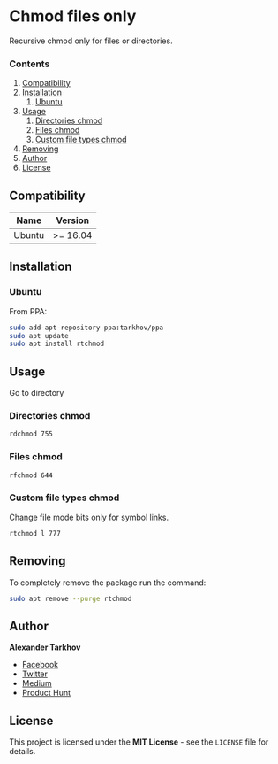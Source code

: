 # Chmod files only

Recursive chmod only for files or directories.

### Contents

1. [Compatibility](#compatibility)
2. [Installation](#installation)
   1. [Ubuntu](#ubuntu)
3. [Usage](#usage)
   1. [Directories chmod](#directories-chmod)
   2. [Files chmod](#files-chmod)
   3. [Custom file types chmod](#custom-file-types-chmod)
4. [Removing](#removing)
5. [Author](#author)
6. [License](#license)

## Compatibility

Name | Version
------- | -------
Ubuntu | >= 16.04

## Installation

### Ubuntu

From PPA:

```bash
sudo add-apt-repository ppa:tarkhov/ppa
sudo apt update
sudo apt install rtchmod
```

## Usage

Go to directory 

### Directories chmod

```bash
rdchmod 755
```

### Files chmod

```bash
rfchmod 644
```

### Custom file types chmod

Change file mode bits only for symbol links.

```bash
rtchmod l 777
```

## Removing

To completely remove the package run the command:

```bash
sudo apt remove --purge rtchmod
```

## Author

**Alexander Tarkhov**

* [Facebook](https://www.facebook.com/alex.tarkhov)
* [Twitter](https://twitter.com/alextarkhov)
* [Medium](https://medium.com/@tarkhov)
* [Product Hunt](https://www.producthunt.com/@tarkhov)

## License

This project is licensed under the **MIT License** - see the `LICENSE` file for details.

